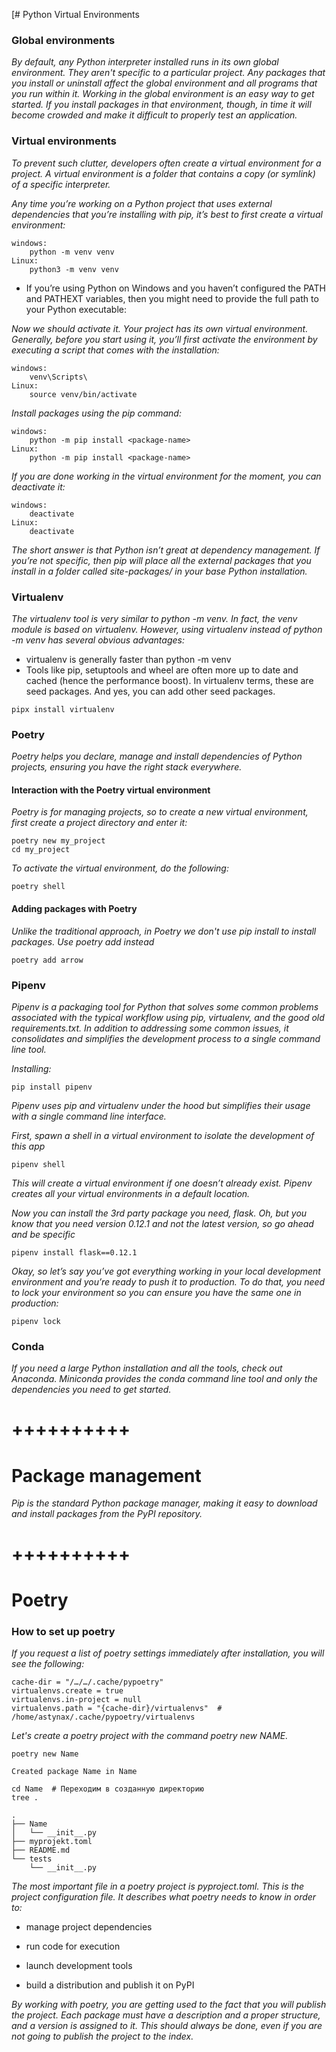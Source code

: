 [# Python Virtual Environments

### Global environments

_By default, any Python interpreter installed runs in its own global environment. They aren't specific to a particular
project._
_Any packages that you install or uninstall affect the global environment and all programs that you run within it._
_Working in the global environment is an easy way to get started. If you install packages in that environment, though,
in time it will become crowded and make it difficult to properly test an application._

### Virtual environments

_To prevent such clutter, developers often create a virtual environment for a project. A virtual environment is a folder
that contains a copy (or symlink) of a specific interpreter._

_Any time you’re working on a Python project that uses external dependencies that you’re installing with pip, it’s best
to first create a virtual environment:_

```
windows:
    python -m venv venv
Linux:
    python3 -m venv venv 
```

+ If you’re using Python on Windows and you haven’t configured the PATH and PATHEXT variables, then you might need to
  provide the full path to your Python executable:

_Now we should activate it. Your project has its own virtual environment. Generally, before you start using it, you’ll
first activate the environment by executing a script that comes with the installation:_

```
windows:
    venv\Scripts\
Linux:
    source venv/bin/activate
```

_Install packages using the pip command:_

```
windows:
    python -m pip install <package-name>
Linux:
    python -m pip install <package-name>
```

_If you are done working in the virtual environment for the moment, you can deactivate it:_

```
windows:
    deactivate
Linux:
    deactivate
```

_The short answer is that Python isn’t great at dependency management. If you’re not specific, then pip will place all
the external packages that you install in a folder called site-packages/ in your base Python installation._

### Virtualenv

_The virtualenv tool is very similar to python -m venv. In fact, the venv module is based on virtualenv. However, using
virtualenv instead of python -m venv has several obvious advantages:_

+ virtualenv is generally faster than python -m venv
+ Tools like pip, setuptools and wheel are often more up to date and cached (hence the performance boost). In virtualenv
  terms, these are seed packages. And yes, you can add other seed packages.

```
pipx install virtualenv
```

### Poetry

_Poetry helps you declare, manage and install dependencies of Python projects, ensuring you have the right stack
everywhere._

#### Interaction with the Poetry virtual environment

_Poetry is for managing projects, so to create a new virtual environment, first create a project directory and enter
it:_

```
poetry new my_project
cd my_project
```

_To activate the virtual environment, do the following:_

```
poetry shell
```

#### Adding packages with Poetry

_Unlike the traditional approach, in Poetry we don't use pip install to install packages. Use poetry add instead_

```
poetry add arrow
```

### Pipenv

_Pipenv is a packaging tool for Python that solves some common problems associated with the typical workflow using pip,
virtualenv, and the good old requirements.txt._
_In addition to addressing some common issues, it consolidates and simplifies the development process to a single
command line tool._

_Installing:_

```
pip install pipenv
```

_Pipenv uses pip and virtualenv under the hood but simplifies their usage with a single command line interface._

_First, spawn a shell in a virtual environment to isolate the development of this app_

```
pipenv shell
```

_This will create a virtual environment if one doesn’t already exist. Pipenv creates all your virtual environments in a
default location._

_Now you can install the 3rd party package you need, flask. Oh, but you know that you need version 0.12.1 and not the
latest version, so go ahead and be specific_

```
pipenv install flask==0.12.1
```

_Okay, so let’s say you’ve got everything working in your local development environment and you’re ready to push it to
production. To do that, you need to lock your environment so you can ensure you have the same one in production:_

```
pipenv lock
```

### Conda

_If you need a large Python installation and all the tools, check out Anaconda. Miniconda provides the conda command
line tool and only the dependencies you need to get started._

# ++++++++++

# Package management

_Pip is the standard Python package manager, making it easy to download and install packages from the PyPI repository._

# ++++++++++

# Poetry

### How to set up poetry

_If you request a list of poetry settings immediately after installation, you will see the following:_

```
cache-dir = "/…/…/.cache/pypoetry"
virtualenvs.create = true
virtualenvs.in-project = null
virtualenvs.path = "{cache-dir}/virtualenvs"  # /home/astynax/.cache/pypoetry/virtualenvs
```

_Let's create a poetry project with the command poetry new NAME._

```
poetry new Name

Created package Name in Name

cd Name  # Переходим в созданную директорию
tree .

.
├── Name
│   └── __init__.py
├── myprojekt.toml
├── README.md
└── tests
    └── __init__.py
```

_The most important file in a poetry project is pyproject.toml. This is the project configuration file. It describes
what poetry needs to know in order to:_

+ manage project dependencies

+ run code for execution

+ launch development tools

+ build a distribution and publish it on PyPI

_By working with poetry, you are getting used to the fact that you will publish the project. Each package must have a
description and a proper structure, and a version is assigned to it. This should always be done, even if you are not
going to publish the project to the index._

